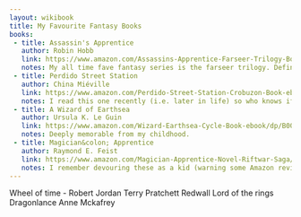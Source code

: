 ```yaml
---
layout: wikibook
title: My Favourite Fantasy Books
books:
 - title: Assassin's Apprentice
   author: Robin Hobb
   link: https://www.amazon.com/Assassins-Apprentice-Farseer-Trilogy-Book/dp/055357339X
   notes: My all time fave fantasy series is the farseer trilogy. Defined my childhood. Incredible writing, fully realized worlds, grand adventures and characters that will melt your heart.
 - title: Perdido Street Station
   author: China Miéville
   link: https://www.amazon.com/Perdido-Street-Station-Crobuzon-Book-ebook/dp/B000FBFO8C   
   notes: I read this one recently (i.e. later in life) so who knows if I'd have enjoyed it as much as a kid but the descriptions are wonderful here and the imagination is literally off the charts.
 - title: A Wizard of Earthsea
   author: Ursula K. Le Guin
   link: https://www.amazon.com/Wizard-Earthsea-Cycle-Book-ebook/dp/B008T9L6AM   
   notes: Deeply memorable from my childhood.
 - title: Magician&colon; Apprentice
   author: Raymond E. Feist
   link: https://www.amazon.com/Magician-Apprentice-Novel-Riftwar-Saga/dp/0425286622   
   notes: I remember devouring these as a kid (warning some Amazon reviews take issue with the kindle version so try a physical copy)
---
```



Wheel of time - Robert Jordan
Terry Pratchett
Redwall
Lord of the rings
Dragonlance
Anne Mckafrey


